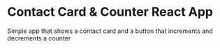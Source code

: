 # Contact Card & Counter React App
Simple app that shows a contact card and a button that increments and decrements a counter